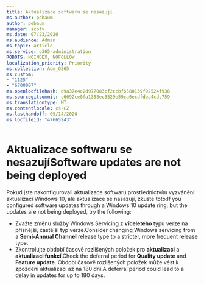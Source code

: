 ```yaml
---
title: Aktualizace softwaru se nesazují
ms.author: pebaum
author: pebaum
manager: scotv
ms.date: 07/23/2020
ms.audience: Admin
ms.topic: article
ms.service: o365-administration
ROBOTS: NOINDEX, NOFOLLOW
localization_priority: Priority
ms.collection: Adm_O365
ms.custom:
- "1125"
- "6700007"
ms.openlocfilehash: d9a37e4c2d977083cf2ccbf6580159f92524f936
ms.sourcegitcommit: c6692ce0fa1358ec3529e59ca0ecdfdea4cdc759
ms.translationtype: MT
ms.contentlocale: cs-CZ
ms.lasthandoff: 09/14/2020
ms.locfileid: "47665243"
---
```

# <a name="software-updates-are-not-being-deployed"></a><span data-ttu-id="00f6d-102">Aktualizace softwaru se nesazují</span><span class="sxs-lookup"><span data-stu-id="00f6d-102">Software updates are not being deployed</span></span>

<span data-ttu-id="00f6d-103">Pokud jste nakonfigurovali aktualizace softwaru prostřednictvím vyzvánění aktualizací Windows 10, ale aktualizace se nasazují, zkuste toto:</span><span class="sxs-lookup"><span data-stu-id="00f6d-103">If you configured software updates through a Windows 10 update ring, but the updates are not being deployed, try the following:</span></span>  

- <span data-ttu-id="00f6d-104">Zvažte změnu služby Windows Servicing z  **víceletého**  typu verze na přísnější, častější typ verze.</span><span class="sxs-lookup"><span data-stu-id="00f6d-104">Consider changing Windows servicing from a  **Semi-Annual Channel**  release type to a stricter, more frequent release type.</span></span>
- <span data-ttu-id="00f6d-105">Zkontrolujte období časově rozlišených položek pro  **aktualizaci**  a  **aktualizaci funkcí**.</span><span class="sxs-lookup"><span data-stu-id="00f6d-105">Check the deferral period for  **Quality update**  and  **Feature update**.</span></span> <span data-ttu-id="00f6d-106">Období časově rozlišených položek může vést k zpoždění aktualizací až na 180 dní.</span><span class="sxs-lookup"><span data-stu-id="00f6d-106">A deferral period could lead to a delay in updates for up to 180 days.</span></span>